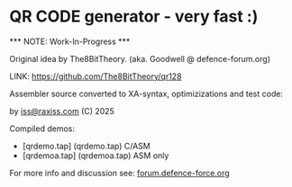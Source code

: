 # QR CODE generator - very fast :)

***  NOTE: Work-In-Progress  ***

Original idea by The8BitTheory. (aka. Goodwell @ defence-forum.org)

LINK: https://github.com/The8BitTheory/qr128

Assembler source converted to XA-syntax, optimizizations and test code:

by iss@raxiss.com (C) 2025

Compiled demos:
* [qrdemo.tap] (qrdemo.tap) C/ASM
* [qrdemoa.tap] (qrdemoa.tap) ASM only

For more info and discussion see: [forum.defence-force.org](https://forum.defence-force.org/viewtopic.php?p=32816#p32816)

